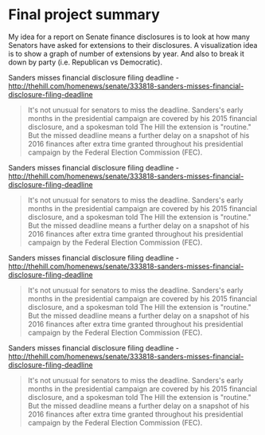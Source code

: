 # Final project summary

My idea for a report on Senate finance disclosures is to look at how many Senators have asked for extensions to their disclosures. A visualization idea is to show a graph of number of extensions by year. And also to break it down by party (i.e. Republican vs Democratic).

Sanders misses financial disclosure filing deadline - http://thehill.com/homenews/senate/333818-sanders-misses-financial-disclosure-filing-deadline

> It's not unusual for senators to miss the deadline. Sanders's early months in the presidential campaign are covered by his 2015 financial disclosure, and a spokesman told The Hill the extension is "routine."
> But the missed deadline means a further delay on a snapshot of his 2016 finances after extra time granted throughout his presidential campaign by the Federal Election Commission (FEC).



Sanders misses financial disclosure filing deadline - http://thehill.com/homenews/senate/333818-sanders-misses-financial-disclosure-filing-deadline

> It's not unusual for senators to miss the deadline. Sanders's early months in the presidential campaign are covered by his 2015 financial disclosure, and a spokesman told The Hill the extension is "routine."
> But the missed deadline means a further delay on a snapshot of his 2016 finances after extra time granted throughout his presidential campaign by the Federal Election Commission (FEC).


Sanders misses financial disclosure filing deadline - http://thehill.com/homenews/senate/333818-sanders-misses-financial-disclosure-filing-deadline

> It's not unusual for senators to miss the deadline. Sanders's early months in the presidential campaign are covered by his 2015 financial disclosure, and a spokesman told The Hill the extension is "routine."
> But the missed deadline means a further delay on a snapshot of his 2016 finances after extra time granted throughout his presidential campaign by the Federal Election Commission (FEC).


Sanders misses financial disclosure filing deadline - http://thehill.com/homenews/senate/333818-sanders-misses-financial-disclosure-filing-deadline

> It's not unusual for senators to miss the deadline. Sanders's early months in the presidential campaign are covered by his 2015 financial disclosure, and a spokesman told The Hill the extension is "routine."
> But the missed deadline means a further delay on a snapshot of his 2016 finances after extra time granted throughout his presidential campaign by the Federal Election Commission (FEC).













